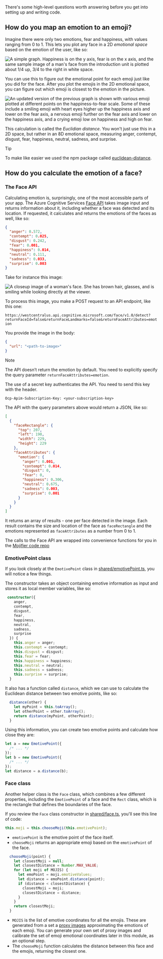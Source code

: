 There's some high-level questions worth answering before you get into setting up and writing code.

## How do you map an emotion to an emoji?

Imagine there were only two emotions, fear and happiness, with values ranging from 0 to 1. This lets you plot any face in a 2D _emotional space_ based on the emotion of the user, like so:

![A simple graph. Happiness is on the y axis, fear is on the x axis, and the same sample image of a man's face from the introduction unit is plotted about 1/4 up, 3/4 to the right in white space.](../media/graph-1.jpg)

You can use this to figure out the emotional point for each emoji just like you did for the face. After you plot the emojis in the 2D emotional space, you can figure out which emoji is closest to the emotion in the picture.

![An updated version of the previous graph is shown with various emoji plotted at different points on the happiness-to-fear scale. Some of these include a smiling emoji with heart eyes higher up the happiness axis and lower on the fear axis, a nervous emoji further on the fear axis and lower on the happiness axis, and a crying emoji low on happiness and high on fear.](../media/graph-2.png)

This calculation is called the _Euclidian distance_. You won't just use this in a 2D space, but rather in an 8D emotional space, measuring anger, contempt, disgust, fear, happiness, neutral, sadness, and surprise.

> [!Tip]
> To make like easier we used the npm package called [euclidean-distance](https://www.npmjs.com/package/euclidean-distance?azure-portal=true).

## How do you calculate the emotion of a face?

### The Face API

Calculating emotion is, surprisingly, one of the most accessible parts of your app. The Azure Cognitive Services [Face API](https://azure.microsoft.com/en-us/pricing/details/cognitive-services/face-api/) takes image input and returns information about it, including whether a face was detected and its location. If requested, it calculates and returns the emotions of the faces as well, like so:

```json
{
  "anger": 0.572,
  "contempt": 0.025,
  "disgust": 0.242,
  "fear": 0.001,
  "happiness": 0.014,
  "neutral": 0.111,
  "sadness": 0.033,
  "surprise": 0.003
}
```

Take for instance this image:

![A closeup image of a woman's face. She has brown hair, glasses, and is smiling while looking directly at the viewer.](../media/example-face.jpg)

To process this image, you make a POST request to an API endpoint, like this one:

 `https://westcentralus.api.cognitive.microsoft.com/face/v1.0/detect?returnFaceId=false&returnFaceLandmarks=false&returnFaceAttributes=emotion`

You provide the image in the body:

```json
{
  "url": "<path-to-image>"
}
```

> [!Note]
> The API doesn’t return the emotion by default. You need to explicitly specify the query parameter `returnFaceAttributes=emotion`.

The use of a secret key authenticates the API. You need to send this key with the header.

```
Ocp-Apim-Subscription-Key: <your-subscription-key>
```

The API with the query parameters above would return a JSON, like so:

```json
[
  {
    "faceRectangle": {
      "top": 207,
      "left": 198,
      "width": 229,
      "height": 229
    },
    "faceAttributes": {
      "emotion": {
        "anger": 0.001,
        "contempt": 0.014,
        "disgust": 0,
        "fear": 0,
        "happiness": 0.306,
        "neutral": 0.675,
        "sadness": 0.003,
        "surprise": 0.001
      }
    }
  }
]
```

It returns an array of results - one per face detected in the image. Each result contains the size and location of the face as `faceRectangle` and the emotions represented as `faceAttributes` as a number from 0 to 1.

The calls to the Face API are wrapped into convenience functions for you in the [Mojifier code repo](https://github.com/MicrosoftDocs/mslearn-the-mojifier/blob/master/shared/faceapi/index.ts?azure-portal=true)

### EmotivePoint class

If you look closely at the `EmotivePoint` class in [shared/emotivePoint.ts](https://github.com/MicrosoftDocs/mslearn-the-mojifier/blob/master/shared/models/emotivePoint.ts?azure-portal=true), you will notice a few things.

The constructor takes an object containing emotive information as input and stores it as local member variables, like so:

```typescript
 constructor({
    anger,
    contempt,
    disgust,
    fear,
    happiness,
    neutral,
    sadness,
    surprise
  }) {
    this.anger = anger;
    this.contempt = contempt;
    this.disgust = disgust;
    this.fear = fear;
    this.happiness = happiness;
    this.neutral = neutral;
    this.sadness = sadness;
    this.surprise = surprise;
  }
```

It also has a function called `distance`, which we can use to calculate the Euclidean distance between two emotive points, like so:

```typescript
  distance(other) {
    let myPoint = this.toArray();
    let otherPoint = other.toArray();
    return distance(myPoint, otherPoint);
  }
```

Using this information, you can create two emotive points and calculate how close they are:

```typescript
let a = new EmotivePoint({
  /* ... */
});
let b = new EmotivePoint({
  /* ... */
});
let distance = a.distance(b);
```

### Face class

Another helper class is the `Face` class, which combines a few different properties, including the `EmotivePoint` of a face and the `Rect` class, which is the rectangle that defines the boundaries of the face.

If you review the `Face` class constructor in [shared/face.ts](https://github.com/MicrosoftDocs/mslearn-the-mojifier/blob/master/shared/models/faces.ts?azure-portal=true), you'll see this line of code:

```typescript
this.moji = this.chooseMoji(this.emotivePoint);
```

- `emotivePoint` is the emotive point of the face itself.
- `chooseMoji` returns an appropriate emoji based on the `emotivePoint` of the face.

```typescript
  chooseMoji(point) {
    let closestMoji = null;
    let closestDistance = Number.MAX_VALUE;
    for (let moji of MOJIS) {
      let emoPoint = moji.emotiveValues;
      let distance = emoPoint.distance(point);
      if (distance < closestDistance) {
        closestMoji = moji;
        closestDistance = distance;
      }
    }
    return closestMoji;
  }
```

- `MOJIS` is the list of emotive coordinates for all the emojis. These are generated from a set a [proxy images](https://github.com/MicrosoftDocs/mslearn-the-mojifier/blob/master/shared/proxy-images?azure-portal=true) approximating the emotions of each emoji. You can generate your own set of proxy images and calibrate the set of emoji emotional coordinates later in this module, as an optional step.
- The `chooseMoji` function calculates the distance between this face and the emojis, returning the closest one.
